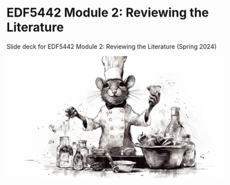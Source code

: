 # EDF5442 Module 2: Reviewing the Literature

Slide deck for EDF5442 Module 2: Reviewing the Literature (Spring 2024)

![](img/chef.png)
